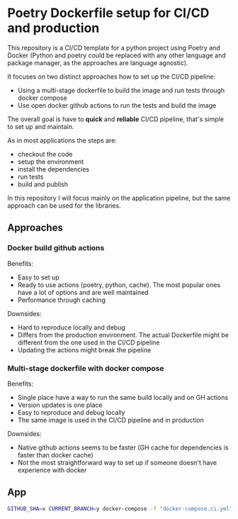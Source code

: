 # Poetry Dockerfile setup for CI/CD and production

This repository is a CI/CD template for a python project using Poetry and Docker (Python and poetry could be replaced
with any other language and package manager, as the approaches are language agnostic).

It focuses on two distinct approaches how to set up the CI/CD pipeline:

- Using a multi-stage dockerfile to build the image and run tests through docker compose
- Use open docker github actions to run the tests and build the image

The overall goal is have to **quick** and **reliable** CI/CD pipeline, that's simple to set up and maintain.

As in most applications the steps are:

- checkout the code
- setup the environment
- install the dependencies
- run tests
- build and publish

In this repository I will focus mainly on the application pipeline, but the same approach can be used for the libraries.

## Approaches

### Docker build github actions

Benefits:

- Easy to set up
- Ready to use actions (poetry, python, cache). The most popular ones have a lot of options and are well maintained
- Performance through caching

Downsides:

- Hard to reproduce locally and debug
- Differs from the production environment. The actual Dockerfile might be different from the one used in the CI/CD
  pipeline
- Updating the actions might break the pipeline

### Multi-stage dockerfile with docker compose

Benefits:

- Single place have a way to run the same build locally and on GH actions
- Version updates is one place
- Easy to reproduce and debug locally
- The same image is used in the CI/CD pipeline and in production

Downsides:

- Native github actions seems to be faster (GH cache for dependencies is faster than docker cache)
- Not the most straightforward way to set up if someone doesn't have experience with docker

## App

```sh
GITHUB_SHA=x CURRENT_BRANCH=y docker-compose -f "docker-compose.ci.yml" build ci
```